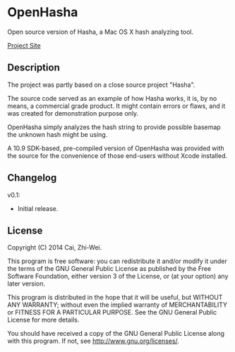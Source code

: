OpenHasha
=========

Open source version of Hasha, a Mac OS X hash analyzing tool.

[Project Site](https://github.com/x43x61x69/OpenHasha)


Description
-----------

The project was partly based on a close source project "Hasha".

The source code served as an example of how Hasha works, it is, 
by no means, a commercial grade product. It might contain errors 
or flaws, and it was created for demonstration purpose only.

OpenHasha simply analyzes the hash string to provide possible 
basemap the unknown hash might be using.

A 10.9 SDK-based, pre-compiled version of OpenHasha was provided 
with the source for the convenience of those end-users without 
Xcode installed.


Changelog
---------

v0.1:
* Initial release.


License
-------

Copyright (C) 2014  Cai, Zhi-Wei.

This program is free software: you can redistribute it and/or modify
it under the terms of the GNU General Public License as published by
the Free Software Foundation, either version 3 of the License, or
(at your option) any later version.

This program is distributed in the hope that it will be useful,
but WITHOUT ANY WARRANTY; without even the implied warranty of
MERCHANTABILITY or FITNESS FOR A PARTICULAR PURPOSE.  See the
GNU General Public License for more details.

You should have received a copy of the GNU General Public License
along with this program. If not, see <http://www.gnu.org/licenses/>.
